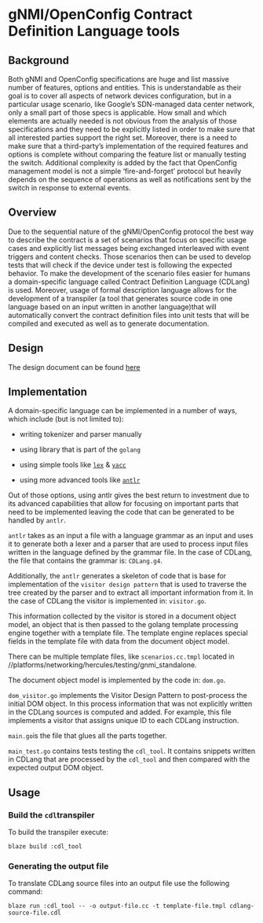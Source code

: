 # gNMI/OpenConfig Contract Definition Language tools

## Background

Both gNMI and OpenConfig specifications are huge and list massive number of
features, options and entities. This is understandable as their goal is to cover
all aspects of network devices configuration, but in a particular usage
scenario, like Google’s SDN-managed data center network, only a small part of
those specs is applicable. How small and which elements are actually needed is
not obvious from the analysis of those specifications and they need to be
explicitly listed in order to make sure that all interested parties support the
right set. Moreover, there is a need to make sure that a third-party’s
implementation of the required features and options is complete without
comparing the feature list or manually testing the switch. Additional complexity
is added by the fact that OpenConfig management model is not a simple
‘fire-and-forget’ protocol but heavily depends on the sequence of operations as
well as notifications sent by the switch in response to external events.

## Overview

Due to the sequential nature of the gNMI/OpenConfig protocol the best way to
describe the contract is a set of scenarios that focus on specific usage cases
and explicitly list messages being exchanged interleaved with event triggers
and content checks. Those scenarios then can be used to develop tests that will
check if the device under test is following the expected behavior. To make the
development of the scenario files easier for humans a domain-specific language
called Contract Definition Language (CDLang) is used. Moreover, usage of formal
description language allows for the development of a transpiler (a tool that
generates source code in one language based on an input written in another
language)that will automatically convert the contract definition files into unit
tests that will be compiled and executed as well as to generate documentation.

## Design

The design document can be found
[here](g3doc/cdlang.md)

## Implementation

A domain-specific language can be implemented in a number of ways, which include
(but is not limited to):

-   writing tokenizer and parser manually

-   using library that is part of the `golang`

-   using simple tools like
    [`lex`](https://en.wikipedia.org/wiki/Lex_(software))
    & [`yacc`](https://en.wikipedia.org/wiki/Yacc)

-   using more advanced tools like [`antlr` ](http://www.antlr.org/)

Out of those options, using antlr gives the best return to investment due to its
advanced capabilities that allow for focusing on important parts that need to be
implemented leaving the code that can be generated to be handled by `antlr`.

`antlr` takes as an input a file with a language grammar as an input and uses it
to generate both a lexer and a parser that are used to process input files
written in the language defined by the grammar file. In the case of CDLang, the
file that contains the grammar is: `CDLang.g4`.

Additionally, the `antlr` generates a skeleton of code that is base for
implementation of the `visitor design pattern` that is used to traverse the tree
created by the parser and to extract all important information from it. In the
case of CDLang the visitor is implemented in: `visitor.go`.

This information collected by the visitor is stored in a document object model,
an object that is then passed to the golang template processing engine together
with a template file. The template engine replaces special fields in the
template file with data from the document object model.

There can be multiple template files, like `scenarios.cc.tmpl` located in
//platforms/networking/hercules/testing/gnmi_standalone.

The document object model is implemented by the code in: `dom.go`.

`dom_visitor.go` implements the Visitor Design Pattern to post-process the
initial DOM object. In this process information that was not explicitly written
in the CDLang sources is computed and added. For example, this file implements a
visitor that assigns unique ID to each CDLang instruction.

`main.go`is the file that glues all the parts together.

`main_test.go` contains tests testing the `cdl_tool`. It contains snippets
written in CDLang that are processed by the `cdl_tool` and then compared with
the expected output DOM object.

## Usage

### Build the `cdl`transpiler

To build the transpiler execute:

```shell
blaze build :cdl_tool
```

### Generating the output file

To translate CDLang source files into an output file use the following command:

```shell
blaze run :cdl_tool -- -o output-file.cc -t template-file.tmpl cdlang-source-file.cdl
```
